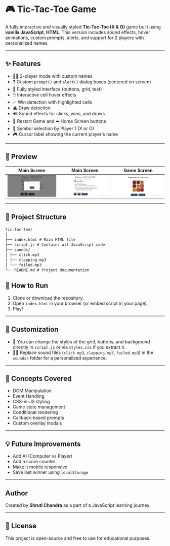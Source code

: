 # 🎮 Tic-Tac-Toe Game

A fully interactive and visually styled **Tic-Tac-Toe (X & O)** game built using **vanilla JavaScript**, **HTML**. This version includes sound effects, hover animations, custom prompts, alerts, and support for 2 players with personalized names.

---

## ✨ Features

- 🧍‍♂️ 2-player mode with custom names
- ❓ Custom `prompt()` and `alert()` dialog boxes (centered on screen)
- 🎨 Fully styled interface (buttons, grid, text)
- 🖱️ Interactive cell hover effects
- ✅ Win detection with highlighted cells
- ⚠️ Draw detection
- 🔊 Sound effects for clicks, wins, and draws
- 🔁 Restart Game and ⬅️ Home Screen buttons
- 🎯 Symbol selection by Player 1 (X or O)
- 🎮 Cursor label showing the current player's name

---

## 📸 Preview

| Main Screen | Main Screen | Game Screen |
|--------------|-------------|----------------|
| ![Start](./screenshots/startScreen.PNG) | ![Main](./screenshots/mainScreen.PNG) | ![Game](./screenshots/gameScreen.PNG) |


---

## 📁 Project Structure

```
tic-tac-toe/
│
├── index.html # Main HTML file
├── script.js # Contains all JavaScript code
├── sounds/
│ ├── click.mp3
│ ├── clapping.mp3
│ └── failed.mp3
└── README.md # Project documentation
```
## 🚀 How to Run

1. Clone or download the repository.
2. Open `index.html` in your browser (or embed script in your page).
3. Play!

---

## 🔧 Customization

- 🎨 You can change the styles of the grid, buttons, and background directly in `script.js` or via `styles.css` if you extract it.
- 🧑‍🎤 Replace sound files (`click.mp3`, `clapping.mp3`, `failed.mp3`) in the `sounds/` folder for a personalized experience.

---

## 🧠 Concepts Covered

- DOM Manipulation
- Event Handling
- CSS-in-JS styling
- Game state management
- Conditional rendering
- Callback-based prompts
- Custom overlay modals

---

## 💡 Future Improvements

- Add AI (Computer vs Player)
- Add a score counter
- Make it mobile responsive
- Save last winner using `localStorage`

---

## Author

Created by **Shruti Chandra** as a part of a JavaScript learning journey.

---

## 📄 License

This project is open-source and free to use for educational purposes.

